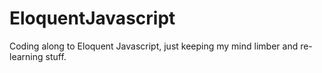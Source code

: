 # EloquentJavascript
Coding along to Eloquent Javascript, just keeping my mind limber and re-learning stuff.
